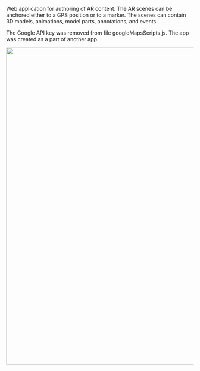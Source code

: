 Web application for authoring of AR content. The AR scenes can be anchored either to a GPS position or to a marker. The scenes can contain 3D models, animations, model parts, annotations, and events.

The Google API key was removed from file googleMapsScripts.js. The app was created as a part of another app.

<img src="https://github.com/user-attachments/assets/4d320f6e-36d5-4899-bfd8-a391fb3849d6" width="850" />


